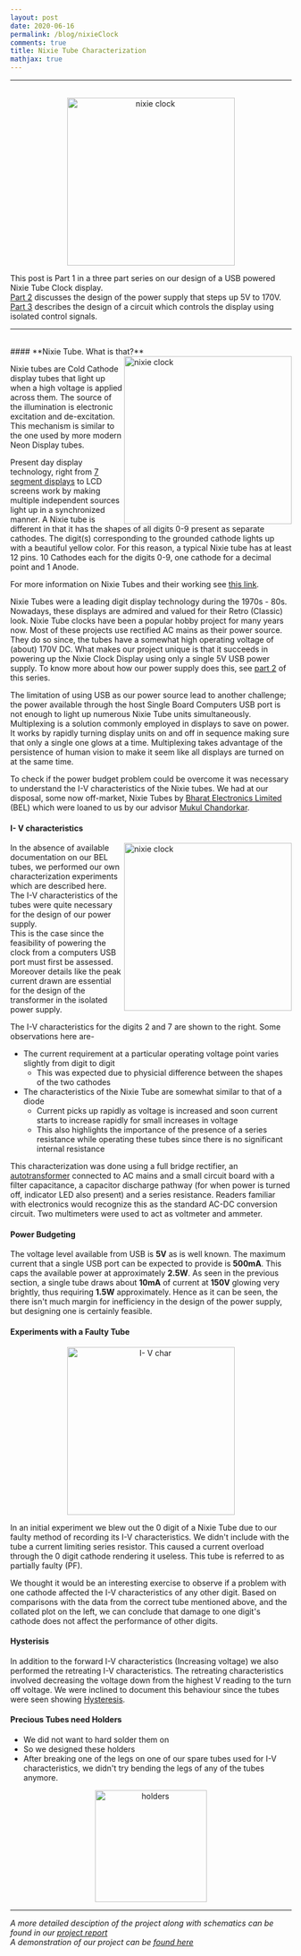 ```yaml
---
layout: post
date: 2020-06-16
permalink: /blog/nixieClock
comments: true
title: Nixie Tube Characterization
mathjax: true
---
```


***
<p align="center">
  <br>
  <img src="{{site.baseurl}}/assets/images/nixie_clock_no_bg.jpg" alt="nixie clock" height='300'/>
</p>

This post is Part 1 in a three part series on our design of a USB powered Nixie Tube Clock display. <br>
[Part 2]({{site.baseurl}}/blog/nixieClockPower) discusses the design of the power supply that steps up 5V to 170V. <br>
[Part 3]({{site.baseurl}}/blog/nixieClockController) describes the design of a circuit which controls the display using isolated control signals.

***
<br>
#### **Nixie Tube. What is that?**
<img align='right' src="{{site.baseurl}}/assets/images/single_tube.jpg" alt="nixie clock" height='300'/>

Nixie tubes are Cold Cathode display tubes that light up when a high voltage is applied across them. The source of the illumination is electronic excitation and de-excitation. This mechanism is similar to the one used by more modern Neon Display tubes.

Present day display technology, right from [7 segment displays](https://www.electronics-tutorials.ws/blog/7-segment-display-tutorial.html) to LCD screens work by making multiple independent sources light up in a synchronized manner. A Nixie tube is different in that it has the shapes of all digits 0-9 present as separate cathodes. The digit(s) corresponding to the grounded cathode lights up with a beautiful yellow color. For this reason, a typical Nixie tube has at least 12 pins. 10 Cathodes each for the digits 0-9, one cathode for a decimal point and 1 Anode.      

For more information on Nixie Tubes and their working see [this link](https://www.explainthatstuff.com/how-nixie-tubes-work.html).

Nixie Tubes were a leading digit display technology during the 1970s - 80s. Nowadays, these displays are admired and valued for their Retro (Classic) look. Nixie Tube clocks have been a popular hobby project for many years now. Most of these projects use rectified AC mains as their power source. They do so since, the tubes have a somewhat high operating voltage of (about) 170V DC. What makes our project unique is that it succeeds in powering up the Nixie Clock Display using only a single 5V USB power supply. To know more about how our power supply does this, see [part 2]({{site.baseurl}}/blog/nixieClockPower) of this series.
 
The limitation of using USB as our power source lead to another challenge; the power available through the host Single Board Computers USB port is not enough to light up numerous Nixie Tube units simultaneously. Multiplexing is a solution commonly employed in displays to save on power. It works by rapidly turning display units on and off in sequence making sure that only a single one glows at a time. Multiplexing takes advantage of the persistence of human vision to make it seem like all displays are turned on at the same time. 

To check if the power budget problem could be overcome it was necessary to understand the I-V characteristics of the Nixie tubes. We had at our disposal, some now off-market, Nixie Tubes by [Bharat Electronics Limited](https://en.wikipedia.org/wiki/Bharat_Electronics_Limited) (BEL) which were loaned to us by our advisor [Mukul Chandorkar](https://www.ee.iitb.ac.in/~mukul/).

#### **I- V characteristics**
<img align='right' src="{{site.baseurl}}/assets/images/figure2.png" alt="nixie clock" height='300'/>

In the absence of available documentation on our BEL tubes, we performed our own characterization experiments which are described here. The I-V characteristics of the tubes were quite necessary for the design of our power supply. <br> 
This is the case since the feasibility of powering the clock from a computers USB port must first be assessed. Moreover details like the peak current drawn are essential for the design of the transformer in the isolated power supply. 

The I-V characteristics for the digits 2 and 7 are shown to the right. Some observations here are-
- The current requirement at a particular operating voltage point varies slightly from digit to digit
  - This was expected due to physicial difference between the shapes of the two cathodes
- The characteristics of the Nixie Tube are somewhat similar to that of a diode
  - Current picks up rapidly as voltage is increased and soon current starts to increase rapidly for small increases in voltage
  - This also highlights the importance of the presence of a series resistance while operating these tubes since there is no significant internal resistance

This characterization was done using a full bridge rectifier, an [autotransformer](https://en.wikipedia.org/wiki/Autotransformer) connected to AC mains and a small circuit board with a filter capacitance, a capacitor discharge pathway (for when power is turned off, indicator LED also present) and a series resistance. Readers familiar with electronics would recognize this as the standard AC-DC conversion circuit. Two multimeters were used to act as voltmeter and ammeter.  

#### **Power Budgeting**
The voltage level available from USB is **5V** as is well known. The maximum current that a single USB port can be expected to provide is **500mA**. This caps the available power at approximately **2.5W**. As seen in the previous section, a single tube draws about **10mA** of current at **150V** glowing very brightly, thus requiring **1.5W** approximately. Hence as it can be seen, the there isn't much margin for inefficiency in the design of the power supply, but designing one is certainly feasible.  

#### **Experiments with a Faulty Tube**
<p align="center">
  <img src="{{site.baseurl}}/assets/images/collate.png" alt="I- V char" height='300'/>
</p>

In an initial experiment we blew out the 0 digit of a Nixie Tube due to our faulty method of recording its I-V characteristics. We didn't include with the tube a current limiting series resistor. This caused a current overload through the 0 digit cathode rendering it useless. This tube is referred to as partially faulty (PF).

We thought it would be an interesting exercise to observe if a problem with one cathode affected the I-V characteristics of any other digit. Based on comparisons with the data from the correct tube mentioned above, and the collated plot on the left, we can conclude that damage to one digit's cathode does not affect the performance of other digits.

#### **Hysterisis**
In addition to the forward I-V characteristics (Increasing voltage) we also performed the retreating I-V characteristics. The retreating characteristics involved decreasing the voltage down from the highest V reading to the turn off voltage. We were inclined to document this behaviour since the tubes were seen showing [Hysteresis](https://en.wikipedia.org/wiki/Hysteresis).

#### **Precious Tubes need Holders**
- We did not want to hard solder them on
- So we designed these holders
- After breaking one of the legs on one of our spare tubes used for I-V characteristics, we didn't try bending the legs of any of the tubes anymore.

<p align="center">
  <img src="{{site.baseurl}}/assets/images/tube_holder.jpg" alt="holders" height='200'/>
</p>

***
*A more detailed desciption of the project along with schematics can be found in our [project report]({{site.baseurl}}/assets/docs/DD08_Design_Lab_report.pdf)*<br>
*A demonstration of our project can be [found here](https://youtu.be/MN-FbMPmbiw)*
